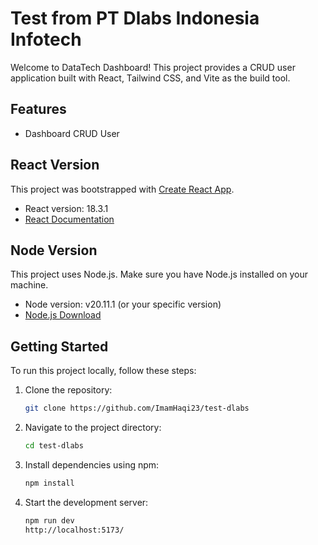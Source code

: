 # Test from PT Dlabs Indonesia Infotech

Welcome to DataTech Dashboard! This project provides a CRUD user application built with React, Tailwind CSS, and Vite as the build tool.

## Features

- Dashboard CRUD User

## React Version

This project was bootstrapped with [Create React App](https://github.com/facebook/create-react-app).

- React version: 18.3.1
- [React Documentation](https://reactjs.org/)

## Node Version

This project uses Node.js. Make sure you have Node.js installed on your machine.

- Node version: v20.11.1 (or your specific version)
- [Node.js Download](https://nodejs.org/)

## Getting Started

To run this project locally, follow these steps:

1. Clone the repository:

   ```bash
   git clone https://github.com/ImamHaqi23/test-dlabs
2. Navigate to the project directory:

    ```bash
   cd test-dlabs
3. Install dependencies using npm:

    ```bash
   npm install
4. Start the development server:
    ```bash
   npm run dev
   http://localhost:5173/
